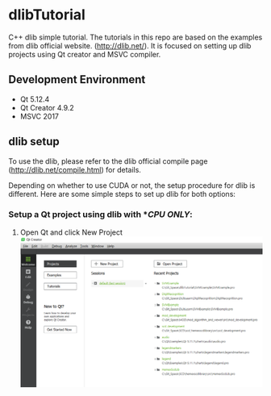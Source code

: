 # dlibTutorial
C++ dlib simple tutorial. The tutorials in this repo are based on the examples from dlib official website.
(http://dlib.net/). It is focused on setting up dlib projects using Qt creator and MSVC compiler. 

## Development Environment 

- Qt 5.12.4
- Qt Creator 4.9.2
- MSVC 2017

## dlib setup
To use the dlib, please refer to the dlib official compile page (http://dlib.net/compile.html) for details.

Depending on whether to use CUDA or not, the setup procedure for dlib is different. Here are some simple steps
to set up dlib for both options:

### Setup a Qt project using dlib with **CPU ONLY*:

1. Open Qt and click New Project 
![NewProject](./Images/NewProject.png)   





 
